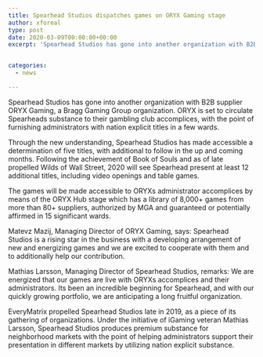 ```yaml
---
title: Spearhead Studios dispatches games on ORYX Gaming stage
author: xforeal 
type: post
date: 2020-03-09T00:00:00+00:00
excerpt: 'Spearhead Studios has gone into another organization with B2B supplier ORYX Gaming, a Bragg Gaming Group company '


categories:
  - news

---
```

Spearhead Studios has gone into another organization with B2B supplier ORYX Gaming, a Bragg Gaming Group organization. ORYX is set to circulate Spearheads substance to their gambling club accomplices, with the point of furnishing administrators with nation explicit titles in a few wards. 

Through the new understanding, Spearhead Studios has made accessible a determination of five titles, with additional to follow in the up and coming months. Following the achievement of Book of Souls and as of late propelled Wilds of Wall Street, 2020 will see Spearhead present at least 12 additional titles, including video openings and table games. 

The games will be made accessible to ORYXs administrator accomplices by means of the ORYX Hub stage which has a library of 8,000+ games from more than 80+ suppliers, authorized by MGA and guaranteed or potentially affirmed in 15 significant wards. 

Matevz Mazij, Managing Director of ORYX Gaming, says: Spearhead Studios is a rising star in the business with a developing arrangement of new and energizing games and we are excited to cooperate with them and to additionally help our contribution. 

Mathias Larsson, Managing Director of Spearhead Studios, remarks: We are energized that our games are live with ORYXs accomplices and their administrators. Its been an incredible beginning for Spearhead, and with our quickly growing portfolio, we are anticipating a long fruitful organization. 

EveryMatrix propelled Spearhead Studios late in 2019, as a piece of its gathering of organizations. Under the initiative of iGaming veteran Mathias Larsson, Spearhead Studios produces premium substance for neighborhood markets with the point of helping administrators support their presentation in different markets by utilizing nation explicit substance.
